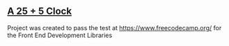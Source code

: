 ## [A 25 + 5 Clock](https://andreaslohbrunner.github.io/25--5-clock/)

 Project was created to pass the test at https://www.freecodecamp.org/
 for the Front End Development Libraries
